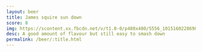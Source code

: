 ```yaml
---
layout: beer
title: James squire sun down
score: 8
img: https://scontent.xx.fbcdn.net/v/t1.0-0/p480x480/5556_10151602286983745_1392314300_n.jpg?oh=9ba9ed4fe031a2ddb2ba6fe10603f023&oe=58656B26
desc: A good amount of flavour but still easy to smash down
permalink: /beer/:title.html
---
```


